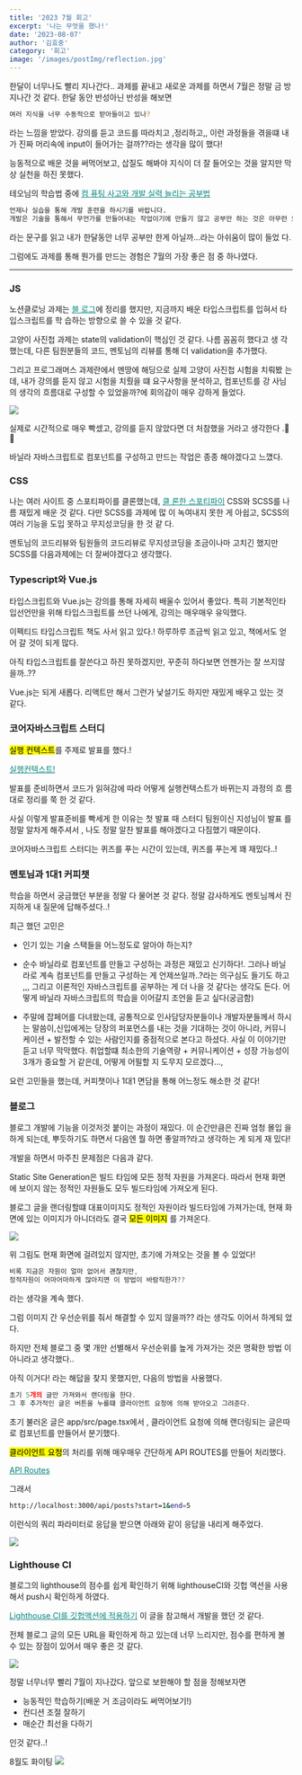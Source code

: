 ```yaml
---
title: '2023 7월 회고'
excerpt: '나는 무엇을 했나!'
date: '2023-08-07'
author: '김효중'
category: '회고'
image: '/images/postImg/reflection.jpg'
---
```


한달이 너무나도 빨리 지나간다.. 과제를 끝내고 새로운 과제를 하면서 7월은 정말 금
방 지나간 것 같다. 한달 동안 반성아닌 반성을 해보면

```bash
여러 지식을 너무 수동적으로 받아들이고 있나?
```

라는 느낌을 받았다. 강의를 듣고 코드를 따라치고 ,정리하고,, 이런 과정들을 겪을떄
내가 진짜 머리속에 input이 들어가는 걸까??라는 생각을 많이 했다!

능동적으로 배운 것을 써먹어보고, 삽질도 해봐야 지식이 더 잘 들어오는 것을 알지만
막상 실천을 하진 못했다.

테오님의 학습법 중에
<a href = "https://velog.io/@teo/computational-thinking#%EC%BB%B4%ED%93%A8%ED%84%B0%EC%A0%81%EC%9C%BC%EB%A1%9C-%EC%82%AC%EA%B3%A0%ED%95%98%EA%B8%B0-%EC%96%B4%EB%96%BB%EA%B2%8C-%ED%95%98%EB%A9%B4-%EC%9E%98-%ED%95%A0-%EC%88%98-%EC%9E%88%EC%9D%84%EA%B9%8C" target = "_blank" style = "color:rgb(0, 131, 120)">컴
퓨팅 사고와 개발 실력 늘리는 공부법</a>

```bash
언제나 실습을 통해 개발 훈련을 하시기를 바랍니다.
개발은 기술을 통해서 무언가를 만들어내는 작업이기에 만들기 않고 공부만 하는 것은 아무런 도움이 되지 않습니다.
```

라는 문구를 읽고 내가 한달동안 너무 공부만 한게 아닐까...라는 아쉬움이 많이 들었
다.

그럼에도 과제를 통해 뭔가를 만드는 경험은 7월의 가장 좋은 점 중 하나였다.

<hr />

### JS

노션클로닝 과제는
<a href = "https://hj-devlog.vercel.app/blog/%EB%85%B8%EC%85%98%20%ED%81%B4%EB%A1%9C%EB%8B%9D%20%ED%9A%8C%EA%B3%A0" target = "_blank" style = "color:rgb(0, 131, 120)">블
로그</a>에 정리를 했지만, 지금까지 배운 타입스크립트를 입혀서 타입스크립트를 학
습하는 방향으로 쓸 수 있을 것 같다.

고양이 사진첩 과제는 state의 validation이 핵심인 것 같다. 나름 꼼꼼히 했다고 생
각했는데, 다른 팀원분들의 코드, 멘토님의 리뷰를 통해 더 validation을 추가했다.

그리고 프로그래머스 과제란에서 멘땅에 해딩으로 실제 고양이 사진첩 시험을 치뤄봤
는데, 내가 강의를 듣지 않고 시험을 치뤘을 떄 요구사항을 분석하고, 컴포넌트를 강
사님의 생각의 흐름대로 구성할 수 있었을까?에 회의감이 매우 강하게 들었다.

![](/images/postImg/catphoto.png)

실제로 시간적으로 매우 빡셌고, 강의를 듣지 않았다면 더 처참했을 거라고 생각한다
.🥲🥲

바닐라 자바스크립트로 컴포넌트를 구성하고 만드는 작업은 종종 해야겠다고 느꼈다.

### CSS

나는 여러 사이트 중 스포티파이를 클론했는데,
<a href = "http://khj0426-spotify-clone.s3-website.ap-northeast-2.amazonaws.com/" target = "_blank" style = "color:rgb(0, 131, 120)">클
론한 스포티파이</a> CSS와 SCSS를 나름 재밌게 배운 것 같다. 다만 SCSS를 과제에 많
이 녹여내지 못한 게 아쉽고, SCSS의 여러 기능을 도입 못하고 무지성코딩을 한 것 같
다.

멘토님의 코드리뷰와 팀원들의 코드리뷰로 무지성코딩을 조금이나마 고치긴 했지만
SCSS를 다음과제에는 더 잘써야겠다고 생각했다.

### Typescript와 Vue.js

타입스크립트와 Vue.js는 강의를 통해 자세히 배울수 있어서 좋았다. 특히 기본적인타
입선언만을 위해 타입스크립트를 쓰던 나에게, 강의는 매우매우 유익했다.

이펙티드 타입스크립트 책도 사서 읽고 있다.! 하루하루 조금씩 읽고 있고, 책에서도
얻어 갈 것이 되게 많다.

아직 타입스크립트를 잘쓴다고 하진 못하겠지만, 꾸준히 하다보면 언젠가는 잘 쓰지않
을까..??

Vue.js는 되게 새롭다. 리액트만 해서 그런가 낯설기도 하지만 재밌게 배우고 있는 것
같다.

### 코어자바스크립트 스터디

<mark>실행 컨텍스트</mark>를 주제로 발표를 했다.!

<a href = "https://docs.google.com/presentation/d/1K9341FAARzgFZWGXlt_JWo5MkeNUV6NS6J9TSDS1TA8/edit" target = "_blank" style = "color:rgb(0, 131, 120)">
실행컨텍스트!</a>

발표를 준비하면서 코드가 읽혀감에 따라 어떻게 실행컨텍스트가 바뀌는지 과정의 흐
름대로 정리를 쭉 한 것 같다.

사실 이렇게 발표준비를 빡세게 한 이유는 첫 발표 때 스터디 팀원이신 지성님이 발표
를 정말 알차게 해주셔서 , 나도 정말 알찬 발표를 해야겠다고 다짐했기 때문이다.

코어자바스크립트 스터디는 퀴즈를 푸는 시간이 있는데, 퀴즈를 푸는게 꽤 재밌다..!

### 멘토님과 1대1 커피챗

학습을 하면서 궁금했던 부분을 정말 다 물어본 것 같다. 정말 감사하게도 멘토님께서
진지하게 내 질문에 답해주셨다..!

최근 했던 고민은

- 인기 있는 기술 스택들을 어느정도로 알아야 하는지?

- 순수 바닐라로 컴포넌트를 만들고 구성하는 과정은 재밌고 신기하다!. 그러나 바닐
  라로 계속 컴포넌트를 만들고 구성하는 게 언제쓰일까..?라는 의구심도 들기도 하고
  ,,, 그리고 이론적인 자바스크립트를 공부하는 게 더 나을 것 같다는 생각도 든다.
  어떻게 바닐라 자바스크립트의 학습을 이어갈지 조언을 듣고 싶다(궁금함)

- 주말에 잡페어를 다녀왔는데, 공통적으로 인사담당자분들이나 개발자분들께서 하시
  는 말씀이,신입에게는 당장의 퍼포먼스를 내는 것을 기대하는 것이 아니라, 커뮤니
  케이션 + 발전할 수 있는 사람인지를 중점적으로 본다고 하셨다. 사실 이 이야기만
  듣고 너무 막막했다. 취업할떄 최소한의 기술역량 + 커뮤니케이션 + 성장 가능성이
  3개가 중요할 거 같은데, 어떻게 어필할 지 도무지 모르겠다…,

요런 고민들을 했는데, 커피챗이나 1대1 면담을 통해 어느정도 해소한 것 같다!

### 블로그

블로그 개발에 기능을 이것저것 붙이는 과정이 재밌다. 이 순간만큼은 진짜 엄청 몰입
을 하게 되는데, 뿌듯하기도 하면서 다음엔 뭘 하면 좋알까?라고 생각하는 게 되게 재
밌다!

개발을 하면서 마주친 문제점은 다음과 같다.

Static Site Generation은 빌드 타임에 모든 정적 자원을 가져온다. 따라서 현재 화면
에 보이지 않는 정적인 자원들도 모두 빌드타임에 가져오게 된다.

블로그 글을 랜더링할떄 대표이미지도 정적인 자원이라 빌드타임에 가져가는데, 현재
화면에 있는 이미지가 아니더라도 결국 <mark>모든 이미지</mark> 를 가져온다.

![](https://user-images.githubusercontent.com/59411107/258589048-cd09799d-14d2-483b-8734-7baa09c9a1f1.png)

위 그림도 현재 화면에 걸려있지 않지만, 초기에 가져오는 것을 볼 수 있었다!

```js
비록 지금은 자원이 얼마 없어서 괜찮지만,
정적자원이 어마어마하게 많아지면 이 방법이 바람직한가??
```

라는 생각을 계속 했다.

그럼 이미지 간 우선순위를 줘서 해결할 수 있지 않을까?? 라는 생각도 이어서 하게되
었다.

하지만 전체 블로그 중 몇 개만 선별해서 우선순위를 높게 가져가는 것은 명확한 방법
이 아니라고 생각했다..

아직 이거다! 라는 해답을 찾지 못했지만, 다음의 방법을 사용했다.

```js
초기 5개의 글만 가져와서 랜더링을 한다.
그 후 추가적인 글은 버튼을 누를떄 클라이언트 요청에 의해 받아오고 그려준다.
```

초기 불러온 글은 app/src/page.tsx에서 , 클라이언트 요청에 의해 랜더링되는 글은따
로 컴포넌트를 만들어서 분기했다.

<mark>클라이언트 요청</mark>의 처리를 위해 매우매우 간단하게 API ROUTES를 만들어
처리했다.

<a href = "https://nextjs.org/docs/pages/building-your-application/routing/api-routes" target = "_blank" style = "color:rgb(0, 131, 120)">API
Routes</a>

그래서

```bash
http://localhost:3000/api/posts?start=1&end=5
```

이런식의 쿼리 파라미터로 응답을 받으면 아래와 같이 응답을 내리게 해주었다.

![](https://user-images.githubusercontent.com/59411107/258590666-463802b4-d9db-4b35-9be0-22d12759f4c9.png)

### Lighthouse CI

블로그의 lighthouse의 점수를 쉽게 확인하기 위해 lighthouseCI와 깃헙 액션을 사용
해서 push시 확인하게 하였다.

<a href = "https://fe-developers.kakaoent.com/2022/220602-lighthouse-with-github-actions/" target = "_blank" style = "color:rgb(0, 131, 120)">Lighthouse
CI를 깃헙액션에 적용하기</a> 이 글을 참고해서 개발을 했던 것 같다.

전체 블로그 글의 모든 URL을 확인하게 하고 있는데 너무 느리지만, 점수를 편하게 볼
수 있는 장점이 있어서 매우 좋은 것 같다.

![](/images/postImg/lighthouseCI.png)

정말 너무너무 빨리 7월이 지나갔다. 앞으로 보완해야 할 점을 정해보자면

- 능동적인 학습하기(배운 거 조금이라도 써먹어보기!)
- 컨디션 조절 잘하기
- 매순간 최선을 다하기

인것 같다..!

8월도 화이팅
![](https://techblog.woowahan.com/wp-content/uploads/2023/05/%E1%84%91%E1%85%A1%E1%84%8B%E1%85%B5%E1%84%90%E1%85%B5%E1%86%BC.jpeg)
